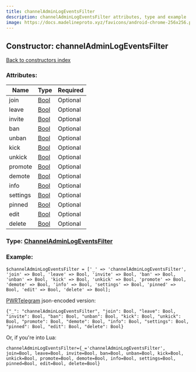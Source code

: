 ```yaml
---
title: channelAdminLogEventsFilter
description: channelAdminLogEventsFilter attributes, type and example
image: https://docs.madelineproto.xyz/favicons/android-chrome-256x256.png
---
```

## Constructor: channelAdminLogEventsFilter  
[Back to constructors index](index.md)



### Attributes:

| Name     |    Type       | Required |
|----------|---------------|----------|
|join|[Bool](../types/Bool.md) | Optional|
|leave|[Bool](../types/Bool.md) | Optional|
|invite|[Bool](../types/Bool.md) | Optional|
|ban|[Bool](../types/Bool.md) | Optional|
|unban|[Bool](../types/Bool.md) | Optional|
|kick|[Bool](../types/Bool.md) | Optional|
|unkick|[Bool](../types/Bool.md) | Optional|
|promote|[Bool](../types/Bool.md) | Optional|
|demote|[Bool](../types/Bool.md) | Optional|
|info|[Bool](../types/Bool.md) | Optional|
|settings|[Bool](../types/Bool.md) | Optional|
|pinned|[Bool](../types/Bool.md) | Optional|
|edit|[Bool](../types/Bool.md) | Optional|
|delete|[Bool](../types/Bool.md) | Optional|



### Type: [ChannelAdminLogEventsFilter](../types/ChannelAdminLogEventsFilter.md)


### Example:

```
$channelAdminLogEventsFilter = ['_' => 'channelAdminLogEventsFilter', 'join' => Bool, 'leave' => Bool, 'invite' => Bool, 'ban' => Bool, 'unban' => Bool, 'kick' => Bool, 'unkick' => Bool, 'promote' => Bool, 'demote' => Bool, 'info' => Bool, 'settings' => Bool, 'pinned' => Bool, 'edit' => Bool, 'delete' => Bool];
```  

[PWRTelegram](https://pwrtelegram.xyz) json-encoded version:

```
{"_": "channelAdminLogEventsFilter", "join": Bool, "leave": Bool, "invite": Bool, "ban": Bool, "unban": Bool, "kick": Bool, "unkick": Bool, "promote": Bool, "demote": Bool, "info": Bool, "settings": Bool, "pinned": Bool, "edit": Bool, "delete": Bool}
```


Or, if you're into Lua:  


```
channelAdminLogEventsFilter={_='channelAdminLogEventsFilter', join=Bool, leave=Bool, invite=Bool, ban=Bool, unban=Bool, kick=Bool, unkick=Bool, promote=Bool, demote=Bool, info=Bool, settings=Bool, pinned=Bool, edit=Bool, delete=Bool}

```


